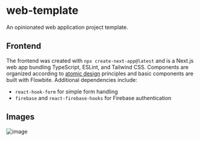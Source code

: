 # web-template
An opinionated web application project template.

## Frontend

The frontend was created with `npx create-next-app@latest` and is a Next.js web app bundling TypeScript, ESLint, and Tailwind CSS. Components are organized according to [atomic design](https://atomicdesign.bradfrost.com/chapter-2/) principles and basic components are built with Flowbite. Additional dependencies include:
- `react-hook-form` for simple form handling
- `firebase` and `react-firebase-hooks` for Firebase authentication

## Images
![image](https://github.com/jasozh/web-template/assets/48730262/cc86c6c9-049d-46dd-8d70-0651f51fe5c1)
